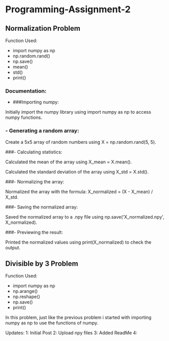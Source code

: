 # Programming-Assignment-2

## Normalization Problem
Function Used:
  - import numpy as np
  - np.random.rand()
  - np.save()
  - mean()
  - std()
  - print()

### Documentation:
- ###Importing numpy:

Initially import the numpy library using import numpy as np to access numpy functions.

### - Generating a random array:

Create a 5x5 array of random numbers using X = np.random.rand(5, 5).

###- Calculating statistics:

Calculated the mean of the array using X_mean = X.mean().

Calculated the standard deviation of the array using X_std = X.std().

###- Normalizing the array:

Normalized the array with the formula: X_normalized = (X - X_mean) / X_std.

###- Saving the normalized array:

Saved the normalized array to a .npy file using np.save('X_normalized.npy', X_normalized).

###- Previewing the result:

Printed the normalized values using print(X_normalized) to check the output.

## Divisible by 3 Problem
Function Used:
  - import numpy as np
  - np.arange()
  - np.reshape()
  - np.save()
  - print()

In this problem, just like the previous problem i started with importing numpy as np to use the functions of numpy.

Updates:
1: Initial Post
2: Upload npy files
3: Added ReadMe
4: 
